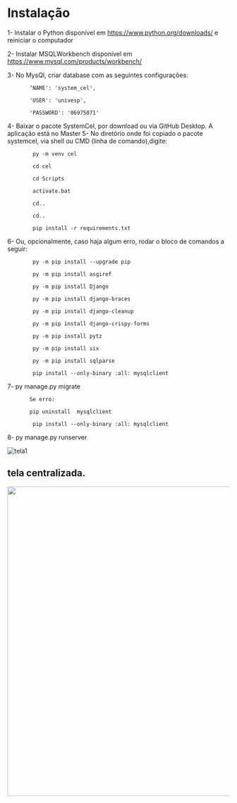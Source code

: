 #   Instalação

1-	Instalar o Python disponível em https://www.python.org/downloads/ e reiniciar o computador

2-	Instalar MSQLWorkbench disponível em https://www.mysql.com/products/workbench/


3-	No MysQl, criar database com as seguintes configurações:

           ‘NAME': 'system_cel',
           
           'USER': 'univesp',
           
           'PASSWORD': '06975071'
           
           
                  
4-	Baixar o pacote SystemCel, por download ou via GitHub Desktop. A aplicação está no Master
5-	No diretório onde foi copiado o pacote systemcel, via shell ou CMD (linha de comando),digite:

            py -m venv cel
            
            cd cel
            
            cd Scripts
            
            activate.bat
            
            cd..
            
            cd..
            
            pip install -r requirements.txt
            

6-	Ou, opcionalmente, caso haja algum erro, rodar o bloco de comandos a seguir:

            py -m pip install --upgrade pip
            
            py -m pip install asgiref
            
            py -m pip install Django
            
            py -m pip install django-braces
            
            py -m pip install django-cleanup
            
            py -m pip install django-crispy-forms
            
            py -m pip install pytz
            
            py -m pip install six
            
            py -m pip install sqlparse
            
            pip install --only-binary :all: mysqlclient
            


7-	py manage.py migrate

           Se erro: 
           
           pip uninstall  mysqlclient
           
            pip install --only-binary :all: mysqlclient

8-	py manage.py runserver






![tela1](https://user-images.githubusercontent.com/20569301/138989371-31bbcded-b0ea-4cb5-abb5-45366d9bd329.png)


##   tela centralizada.
<div align="center">
<img src="https://user-images.githubusercontent.com/20569301/138988305-ddd7b7bd-48ed-41ab-9a49-e0149eb45d09.jpg" width="700px" />
</div>

